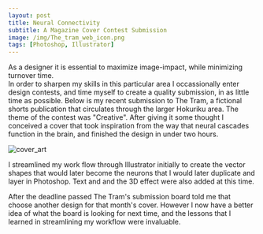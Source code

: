 ```yaml
---
layout: post
title: Neural Connectivity 
subtitle: A Magazine Cover Contest Submission
image: /img/The_tram_web_icon.png
tags: [Photoshop, Illustrator]
---
```


As a designer it is essential to maximize image-impact, while minimizing turnover time.  
In order to sharpen my skills in this particular area I occassionally enter design contests, and time myself to create a quality submission, in as little time as possible.  Below is my recent submission to The Tram, a fictional shorts publication that circulates through the larger Hokuriku area. The theme of the contest was "Creative". After giving it some thought I conceived a cover that took inspiration from the way that neural cascades function in the brain, and finished the design in under two hours.

![cover_art](https://i.imgur.com/vTz4XCf.png)

I streamlined my work flow through Illustrator initially to create the vector shapes that would later become the neurons that I would later duplicate and layer in Photoshop. Text and and the 3D effect were also added at this time. 

After the deadline passed The Tram's submission board told me that choose another design for that month's cover. However I now have a better idea of what the board is looking for next time, and the lessons that I learned in streamlining my workflow were invaluable. 
